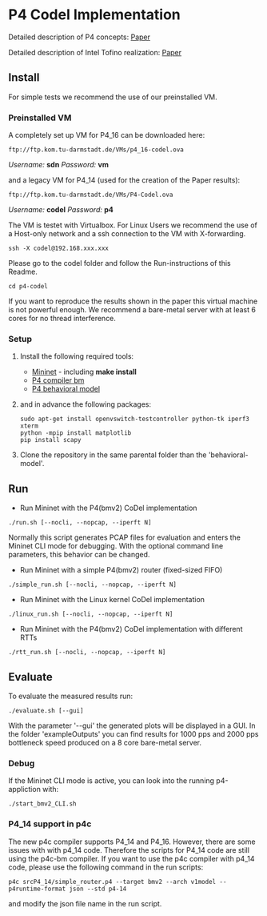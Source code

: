 # P4 Codel Implementation
Detailed description of P4 concepts: [Paper](https://ieeexplore.ieee.org/document/8725736)

Detailed description of Intel Tofino realization: [Paper](https://ieeexplore.ieee.org/abstract/document/9500943)


## Install
For simple tests we recommend the use of our preinstalled VM.

### Preinstalled VM
A completely set up VM for P4_16 can be downloaded here:

```
ftp://ftp.kom.tu-darmstadt.de/VMs/p4_16-codel.ova
```
*Username:* **sdn**
*Password:* **vm**

and a legacy VM for P4_14 (used for the creation of the Paper results):
```
ftp://ftp.kom.tu-darmstadt.de/VMs/P4-Codel.ova
```
*Username:* **codel**
*Password:* **p4**

The VM is testet with Virtualbox. For Linux Users we recommend the use of a Host-only network and a ssh connection to the VM with X-forwarding. 
```
ssh -X codel@192.168.xxx.xxx
```

Please go to the codel folder and follow the Run-instructions of this Readme.
```
cd p4-codel
```

If you want to reproduce the results shown in the paper this virtual machine is not powerful enough. We recommend a bare-metal server with at least 6 cores for no thread interference.

### Setup
1. Install the following required tools:
    * [Mininet](https://github.com/mininet/mininet) - including **make install**
    * [P4 compiler bm](https://github.com/p4lang/p4c-bm)
    * [P4 behavioral model](https://github.com/p4lang/behavioral-model)

2. and in advance the following packages:
    ```
    sudo apt-get install openvswitch-testcontroller python-tk iperf3 xterm
    python -mpip install matplotlib
    pip install scapy
    ```
    
3. Clone the repository in the same parental folder than the 'behavioral-model'.

## Run
* Run Mininet with the P4(bmv2) CoDel implementation
```
./run.sh [--nocli, --nopcap, --iperft N]
```
Normally this script generates PCAP files for evaluation and enters the Mininet CLI mode for debugging.
With the optional command line parameters, this behavior can be changed.
* Run Mininet with a simple P4(bmv2) router (fixed-sized FIFO)
```
./simple_run.sh [--nocli, --nopcap, --iperft N]
```
* Run Mininet with the Linux kernel CoDel implementation
```
./linux_run.sh [--nocli, --nopcap, --iperft N]
```
* Run Mininet with the P4(bmv2) CoDel implementation with different RTTs
```
./rtt_run.sh [--nocli, --nopcap, --iperft N]
```

## Evaluate
To evaluate the measured results run:
```
./evaluate.sh [--gui]
```
With the parameter '--gui' the generated plots will be displayed in a GUI.
In the folder 'exampleOutputs' you can find results for 1000 pps and 2000 pps bottleneck speed produced on a 8 core bare-metal server.

### Debug
If the Mininet CLI mode is active, you can look into the running p4-appliction with:
```
./start_bmv2_CLI.sh
```

### P4_14 support in p4c
The new p4c compiler supports P4_14 and P4_16. However, there are some issues with with p4_14 code. Therefore the scripts for P4_14 code are still using the p4c-bm compiler. If you want to use the p4c compiler with p4_14 code, please use the following command in the run scripts:
```
p4c srcP4_14/simple_router.p4 --target bmv2 --arch v1model --p4runtime-format json --std p4-14
```
and modify the json file name in the run script.
